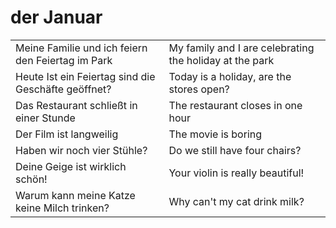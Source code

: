 
# der Januar

|||
|-|-|
Meine Familie und ich feiern den Feiertag im Park|My family and I are celebrating the holiday at the park
Heute Ist ein Feiertag sind die Geschäfte geöffnet?|Today is a holiday, are the stores open?
Das Restaurant schließt in einer Stunde|The restaurant closes in one hour
Der Film ist langweilig|The movie is boring
Haben wir noch vier Stühle?|Do we still have four chairs?
Deine Geige ist wirklich schön!|Your violin is really beautiful!
Warum kann meine Katze keine Milch trinken?|Why can't my cat drink milk?
